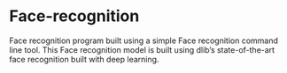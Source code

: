 # Face-recognition
Face recognition program built using a simple Face recognition command line tool. This Face recognition model is built using dlib’s state-of-the-art face recognition built with deep learning.

